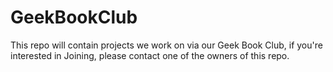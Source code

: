 GeekBookClub
============

This repo will contain projects we work on via our Geek Book Club, if you're interested in Joining, please contact one of the owners of this repo.